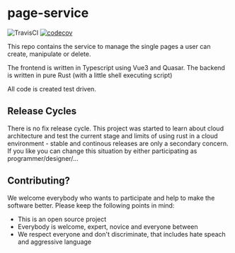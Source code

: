 # page-service

![TravisCI](https://app.travis-ci.com/gilengel/proc-server.svg?branch=main)
[![codecov](https://codecov.io/gh/gilengel/proc-server/branch/main/graph/badge.svg?token=UEOEXDA586)](https://codecov.io/gh/gilengel/proc-server)

This repo contains the service to manage the single pages a user can create, manipulate or delete.

The frontend is written in Typescript using Vue3 and Quasar.
The backend is written in pure Rust (with a little shell executing script)

All code is created test driven.

## Release Cycles
There is no fix release cycle. This project was started to learn about cloud architecture and test the current stage and limits of using
rust in a cloud environment - stable and continous releases are only a secondary concern. If you like you can change this situation by
either participating as programmer/designer/...  

## Contributing?
We welcome everybody who wants to participate and help to make the software better.
Please keep the following points in mind:

* This is an open source project
* Everybody is welcome, expert, novice and everyone between
* We respect everyone and don't discriminate, that includes hate speach and aggressive language


